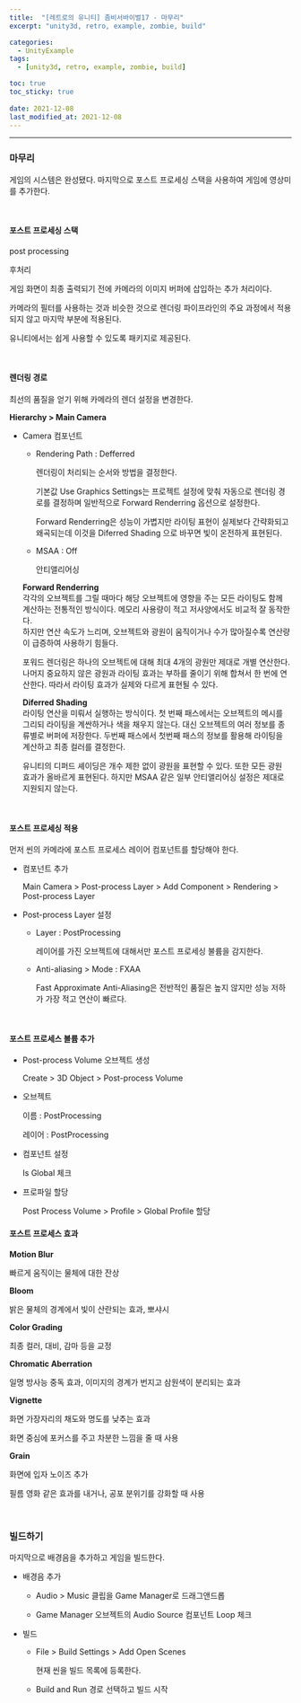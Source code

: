 ```yaml
---
title:  "[레트로의 유니티] 좀비서바이벌17 - 마무리"
excerpt: "unity3d, retro, example, zombie, build"

categories:
  - UnityExample
tags:
  - [unity3d, retro, example, zombie, build]

toc: true
toc_sticky: true
 
date: 2021-12-08 
last_modified_at: 2021-12-08
---  
```


***  

### 마무리

게임의 시스템은 완성됐다. 마지막으로 포스트 프로세싱 스택을 사용하여 게임에 영상미를 추가한다.  

<br>

#### 포스트 프로세싱 스택  

post processing 

후처리

게임 화면이 최종 출력되기 전에 카메라의 이미지 버퍼에 삽입하는 추가 처리이다.  

카메라의 필터를 사용하는 것과 비슷한 것으로 렌더링 파이프라인의 주요 과정에서 적용되지 않고 마지막 부분에 적용된다.  

유니티에서는 쉽게 사용할 수 있도록 패키지로 제공된다.  

<br>

#### 렌더링 경로

최선의 품질을 얻기 위해 카메라의 렌더 설정을 변경한다.  

**Hierarchy > Main Camera**

* Camera 컴포넌트 

  * Rendering Path : Defferred 

    렌더링이 처리되는 순서와 방법을 결정한다.  
    
    기본값 Use Graphics Settings는 프로젝트 설정에 맞춰 자동으로 렌더링 경로를 결정하며 일반적으로 Forward Renderring 옵션으로 설정한다.  

    Forward Renderring은 성능이 가볍지만 라이팅 표현이 실제보다 간략화되고 왜곡되는데 이것을 Diferred Shading 으로 바꾸면 빛이 온전하게 표현된다.

  * MSAA : Off

    안티앨리어싱


  **Forward Renderring**  
  각각의 오브젝트를 그릴 때마다 해당 오브젝트에 영향을 주는 모든 라이팅도 함께 계산하는 전통적인 방식이다. 메모리 사용량이 적고 저사양에서도 비교적 잘 동작한다.  
  하지만 연산 속도가 느리며, 오브젝트와 광원이 움직이거나 수가 많아질수록 연산량이 급증하여 사용하기 힘들다.  

  포워드 렌더링은 하나의 오브젝트에 대해 최대 4개의 광원만 제대로 개별 연산한다. 나머지 중요하지 않은 광원과 라이팅 효과는 부하를 줄이기 위해 합쳐서 한 번에 연산한다. 따라서 라이팅 효과가 실제와 다르게 표현될 수 있다. 

  **Diferred Shading**  
  라이팅 연산을 미뤄서 실행하는 방식이다. 첫 번째 패스에서는 오브젝트의 메시를 그리되 라이팅을 계싼하거나 색을 채우지 않는다. 대신 오브젝트의 여러 정보를 종류별로 버퍼에 저장한다. 두번째 패스에서 첫번째 패스의 정보를 활용해 라이팅을 계산하고 최종 컬러를 결정한다.  

  유니티의 디퍼드 셰이딩은 개수 제한 없이 광원을 표현할 수 있다. 또한 모든 광원 효과가 올바르게 표현된다. 하지만 MSAA 같은 일부 안티앨리어싱 설정은 제대로 지원되지 않는다.

<br>

#### 포스트 프로세싱 적용

먼저 씬의 카메라에 포스트 프로세스 레이어 컴포넌트를 할당해야 한다.

* 컴포넌트 추가   

  Main Camera > Post-process Layer > Add Component > Rendering > Post-process Layer

* Post-process Layer 설정  

  * Layer : PostProcessing  

    레이어를 가진 오브젝트에 대해서만 포스트 프로세싱 불륨을 감지한다. 

  * Anti-aliasing > Mode : FXAA

    Fast Approximate Anti-Aliasing은 전반적인 품질은 높지 않지만 성능 저하가 가장 적고 연산이 빠르다.

<br>

#### 포스트 프로세스 볼륨 추가

* Post-process Volume 오브젝트 생성

  Create > 3D Object > Post-process Volume

* 오브젝트 
  
  이름 : PostProcessing

  레이어 : PostProcessing

* 컴포넌트 설정 

  Is Global 체크

* 프로파일 할당

  Post Process Volume > Profile > Global Profile 할당


#### 포스트 프로세스 효과 

**Motion Blur**  

빠르게 움직이는 물체에 대한 잔상

**Bloom**  

밝은 물체의 경계에서 빛이 산란되는 효과, 뽀샤시

**Color Grading**  

최종 컬러, 대비, 감마 등을 교정

**Chromatic Aberration**  

일명 방사능 중독 효과, 이미지의 경계가 번지고 삼원색이 분리되는 효과

**Vignette**  

화면 가장자리의 채도와 명도를 낮추는 효과  

화면 중심에 포커스를 주고 차분한 느낌을 줄 때 사용

**Grain**

화면에 입자 노이즈 추가  

필름 영화 같은 효과를 내거나, 공포 분위기를 강화할 때 사용

<br>

### 빌드하기  

마지막으로 배경음을 추가하고 게임을 빌드한다.  

* 배경음 추가  

  * Audio > Music 클립을 Game Manager로 드래그앤드롭

  * Game Manager 오브젝트의 Audio Source 컴포넌트 Loop 체크  

* 빌드  

  * File > Build Settings > Add Open Scenes

    현재 씬을 빌드 목록에 등록한다.  

  * Build and Run 경로 선택하고 빌드 시작